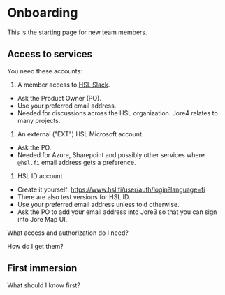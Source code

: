 # Onboarding

This is the starting page for new team members.

## Access to services

You need these accounts:
1. A member access to [HSL Slack](https://hsldevcom.slack.com).
  - Ask the Product Owner (PO).
  - Use your preferred email address.
  - Needed for discussions across the HSL organization. Jore4 relates to many projects.
1. An external ("EXT") HSL Microsoft account.
  - Ask the PO.
  - Needed for Azure, Sharepoint and possibly other services where `@hsl.fi` email address gets a preference.
1. HSL ID account
  - Create it yourself: <https://www.hsl.fi/user/auth/login?language=fi>
  - There are also test versions for HSL ID. 
  - Use your preferred email address unless told otherwise.
  - Ask the PO to add your email address into Jore3 so that you can sign into Jore Map UI.

What access and authorization do I need?

How do I get them?

## First immersion

What should I know first?
